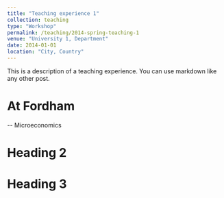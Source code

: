 ```yaml
---
title: "Teaching experience 1"
collection: teaching
type: "Workshop"
permalink: /teaching/2014-spring-teaching-1
venue: "University 1, Department"
date: 2014-01-01
location: "City, Country"
---
```


This is a description of a teaching experience. You can use markdown like any other post.

At Fordham
======
-- Microeconomics

Heading 2
======

Heading 3
======
